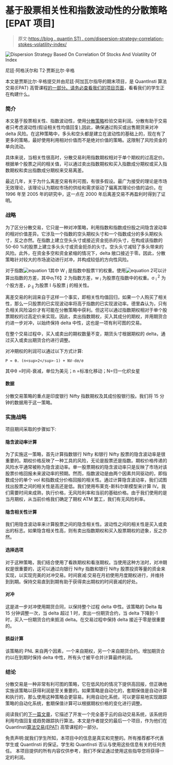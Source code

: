# 基于股票相关性和指数波动性的分散策略[EPAT 项目]

> 原文:[https://blog . quantin STI . com/dispersion-strategy-correlation-stokes-volatility-index/](https://blog.quantinsti.com/dispersion-strategy-correlation-stocks-volatility-index/)

![Dispersion Strategy Based On Correlation Of Stocks And Volatility Of Index](../Images/669f3ddfcb91fb6d004dd40763a9bc12.png)

尼廷·阿格沃尔和 T2·贾斯比尔·辛格

本文是贾斯比尔·辛格提交并由尼廷·阿加瓦尔指导的期末项目，是 QuantInsti 算法交易(EPAT) 高管课程[的一部分。请务必查看我们的项目](https://www.quantinsti.com/epat/)[页面](https://www.quantinsti.com/category/project-work-epat/)，看看我们的学生正在构建什么。

### **简介**

本文基于股票相关性、指数波动性，使用[分散策略](https://blog.quantinsti.com/dispersion-trading-using-options/)检验交易利润。分散有助于交易者只考虑波动性(假设相关性均值回复),因此，确保通过购买或出售期货来对冲 delta 风险。在这种策略中，多头和空头都是建立在波动性的基础上的，现在有了更多的策略，最好使用利用相对价值而不是绝对价值的策略。这限制了风险资金的单向流动。

具体来说，当相关性很高时，分散交易利用指数期权相对于单个期权的过高定价。根据单个股票之间的相关值，可以通过卖出指数期权和买入指数成分期权或买入指数期权和卖出指数成分期权来交易离差。

最近几年，关于为什么离差交易有利可图，有很多假设。最广为接受的理论是市场无效理论，该理论认为期权市场的供给和需求驱动了偏离其理论价值的溢价。在 1996 年至 2005 年的研究中，这一点在 2000 年后离差交易不再盈利时得到了证明。

### **战略**

为了区分分散交易，它只是一种对冲策略，利用指数和指数成份股之间隐含波动率的相对价值差异。它涉及一个指数的空头期权头寸和一个指数成分的多头期权头寸，反之亦然。在指数上建立空头头寸或接近资金扼杀的头寸，在构成该指数的 50-60 %的股票上建立多头头寸或资金扼杀的头寸。空头头寸减轻了多头带来的风险。此外，在资金多空和资金紧缩的情况下，delta 敞口接近于零。因此，分散策略针对较大的市场波动进行对冲，并构成较低的方向性风险。

对于指数![equation 1](../Images/49044523f9ebecc1cbf557c3d1c70ad9.png)其中 W <sub>i</sub> 是指数中股票‘I’的权重。使用![equation 2](../Images/ebf41737c048180fa733f5875a5877eb.png)可以计算出指数的方差，其中σ<sub>I</sub>T6】2 为指数方差，w <sub>i</sub> 为股票在指数中的权重。σ <sub> i </sub> <sup>2</sup> 为个股方差，ρ <sub>ij</sub> 为股票 I 与股票 j 的相关性。

离差交易的利润来自于这样一个事实，即相关性均值回归，如果一个人购买了相关性，那么一只股票的已实现波动率将高于指数的已实现波动率。德里森认为，只有负相关风险溢价才有可能在分散策略中获利。但这可以通过指数期权相对于单个股票期权的过高定价来实现。因此，卖出指数期权，买入其成分的期权，并用期货合约进一步对冲，以始终保持 delta 中性，这也是一项有利可图的交易。

在整个交易过程中，买入或卖出的期权数量不变，期货头寸根据期权的 delta，通过买入或卖出期货合约进行调整。

对冲期权的利润可以通过以下方式计算:

```
P ≈ θ. (n<sup>2</sup>-1) + NV-dσ/σ
```

其中θ =时间-衰减，单位为美元；n =标准化移动；N=归一化织女星

#### 数据

分散交易策略的重点是印度银行 Nifty 指数期权及其成份股银行股。我们将 15 分钟的数据用于这一策略。

### **实施战略**

项目期间采取的步骤如下:

#### **隐含波动率计算**

为了实施这一策略，首先计算指数银行 Nifty 和银行 Nifty 股票的隐含波动率是很重要的。期权价格反映了一种工具的风险，无论是股票还是指数。期权价格传递的风险水平通常被称为隐含波动率。单一股票期权的隐含波动率只是反映了市场对该股票价格回报未来波动率的预期。然而，指数波动是由两个因素共同驱动的，即指数成分的单个 vol 和指数成分价格回报的相关性。通过计算隐含波动率，我们试图找出股票之间的相关性是高还是低。我们使用布莱克-斯科尔斯模型来计算 IV。我们需要时间来成熟，执行价格，无风险利率和当前的基础价格。由于我们使用的是当月期权，从当前价格我们确定了期权 ATM 罢工，我们有无风险利率。

#### **隐含相关性计算**

我们用隐含波动率来计算股票之间的隐含相关性。波动性之间的相关性是买入或卖出的标志。如果隐含相关性高，则有卖出指数期权和买入股票期权的迹象，反之亦然。

#### **选择选项**

对于这种策略，我们结合使用了看跌期权和看涨期权。当使用这种方法时，对冲期权是很重要的，这可以通过向银行 Nifty 指数和银行 Nifty 股票投资等量的资金来实现，以实现完美的对冲交易。时间衰减:交易在月初使用月度期权进行，并维持到到期。保持交易直到到期有助于获得卖出期权的时间衰减的好处。

#### **对冲**

这是进一步对冲使用期货合同，以保持整个过程 delta 中性。该策略的 Delta 每 15 分钟调整一次，当 delta 超过 1 时，卖出一份期货合约，当 delta 下降到-1 时，买入一份期货合约来抵消 delta。在交易过程中保持 delta 接近于零是很重要的。

#### **损益计算**

该策略的 PNL 来自两个因素，一个来自期权，另一个来自期货合约。增加期货合约以在到期时保持 delta 中性，所有头寸被平仓并计算最终利润。

### **结论**

分散交易是一种非常有利可图的策略，它在低风险的情况下提供高回报，但正确地实施该策略以获得利润是至关重要的。如果策略是自动化的，套期保值是自动计算和执行的，那么使用这种策略会更容易。利用自动化系统，可以更容易地实现跟踪策略的自动化系统，套期保值计算可以根据期权价格的变化进行调整。

阅读我们的[下一篇文章](https://blog.quantinsti.com/epat-project-automated-trading-maxime-fages-derek-wong/)，它描述了开发一个完全基于云的自动交易系统，该系统将利用均值回复或趋势跟踪执行算法。本文是作者提交的最后一个项目，作为他们在 QuantInsti[算法交易(EPAT)](https://www.quantinsti.com/) 高管课程的一部分。

免责声明:就我们学生所知，本项目中的信息是真实和完整的。所有推荐都不代表学生或 QuantInsti 的保证。学生和 QuantInsti 否认与使用这些信息有关的任何责任。 本项目提供的所有内容仅供参考，我们不保证通过使用这些指导您将获得一定的利润。
